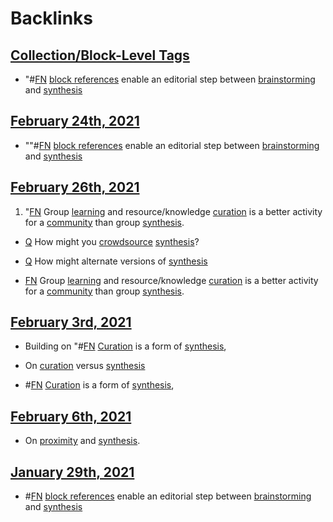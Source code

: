 
# Backlinks
## [Collection/Block-Level Tags](<Collection/Block-Level Tags.md>)
- "#[FN](<FN.md>) [block references](<block references.md>) enable an editorial step between [brainstorming](<brainstorming.md>) and [synthesis](<synthesis.md>)

## [February 24th, 2021](<February 24th, 2021.md>)
- ""#[FN](<FN.md>) [block references](<block references.md>) enable an editorial step between [brainstorming](<brainstorming.md>) and [synthesis](<synthesis.md>)

## [February 26th, 2021](<February 26th, 2021.md>)
1. "[FN](<FN.md>) Group [learning](<learning.md>) and resource/knowledge [curation](<curation.md>) is a better activity for a [community](<community.md>) than group [synthesis](<synthesis.md>).

- [Q](<Q.md>) How might you [crowdsource]([crowdsourcing](<crowdsourcing.md>)) [synthesis](<synthesis.md>)?

- [Q](<Q.md>) How might alternate versions of [synthesis](<synthesis.md>)

- [FN](<FN.md>) Group [learning](<learning.md>) and resource/knowledge [curation](<curation.md>) is a better activity for a [community](<community.md>) than group [synthesis](<synthesis.md>).

## [February 3rd, 2021](<February 3rd, 2021.md>)
- Building on "#[FN](<FN.md>) [Curation]([curation](<curation.md>)) is a form of [synthesis](<synthesis.md>),

- On [curation](<curation.md>) versus [synthesis](<synthesis.md>)

- #[FN](<FN.md>) [Curation]([curation](<curation.md>)) is a form of [synthesis](<synthesis.md>),

## [February 6th, 2021](<February 6th, 2021.md>)
- On [proximity](<proximity.md>) and [synthesis](<synthesis.md>).

## [January 29th, 2021](<January 29th, 2021.md>)
- #[FN](<FN.md>) [block references](<block references.md>) enable an editorial step between [brainstorming](<brainstorming.md>) and [synthesis](<synthesis.md>)

